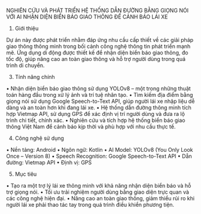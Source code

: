 NGHIÊN CỨU VÀ PHÁT TRIỂN HỆ THỐNG DẪN ĐƯỜNG BẰNG GIỌNG NÓI VỚI AI NHẬN DIỆN BIỂN BÁO GIAO THÔNG ĐỂ CẢNH BÁO LÁI XE

1.	Giới thiệu
   
Dự án này được phát triển nhằm đáp ứng nhu cầu cấp thiết về các giải pháp giao thông thông minh trong bối cảnh công nghệ thông tin phát triển mạnh mẽ. Ứng dụng di động được thiết kế để nhận diện biển báo giao thông, đo tốc độ, giúp nâng cao an toàn giao thông và hỗ trợ người dùng trong quá trình di chuyển.

3.	Tính năng chính

•	Nhận diện biển báo giao thông sử dụng YOLOv8 – một trong những thuật toán hàng đầu trong xử lý ảnh và trí tuệ nhân tạo.
•	Tìm kiếm địa điểm bằng giọng nói sử dụng Google Speech-to-Text API, giúp người lái xe nhập liệu dễ dàng và an toàn hơn khi đang lái xe.
•	Hệ thống dẫn đường thông minh tích hợp Vietmap API, sử dụng GPS để xác định vị trí người dùng và đưa ra lộ trình chi tiết, chính xác.
•	Nghiên cứu và tích hợp hệ thống biển báo giao thông Việt Nam để cảnh báo kịp thời và phù hợp với nhu cầu thực tế.

4.	Công nghệ sử dụng

•	Nền tảng: Android
•	Ngôn ngữ: Kotlin
•	AI Model: YOLOv8 (You Only Look Once – Version 8)
•	Speech Recognition: Google Speech-to-Text API
•	Dẫn đường: Vietmap API
•	Định vị: GPS

5.	Mục tiêu
   
•	Tạo ra một trợ lý lái xe thông minh với khả năng nhận diện biển báo và hỗ trợ giọng nói.
•	Tối ưu trải nghiệm người dùng bằng giao diện trực quan và các công nghệ hiện đại.
•	Nâng cao an toàn giao thông, giảm thiểu rủi ro khi người lái xe phải thao tác tay trong quá trình điều khiển phương tiện.

